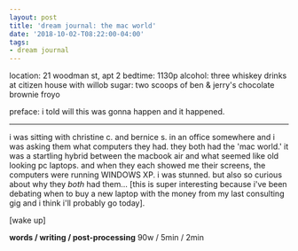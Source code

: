 ```yaml
---
layout: post
title: 'dream journal: the mac world'
date: '2018-10-02-T08:22:00-04:00'
tags:
- dream journal
--- 
```


location: 21 woodman st, apt 2
bedtime: 1130p
alcohol: three whiskey drinks at citizen house with willob
sugar: two scoops of ben & jerry's chocolate brownie froyo

preface: i told will this was gonna happen and it happened.

---


i was sitting with christine c. and bernice s. in an office somewhere and i was asking them what computers they had. they both had the 'mac world.' it was a startling hybrid between the macbook air and what seemed like old looking pc laptops. and when they each showed me their screens, the computers were running WINDOWS XP. i was stunned. but also so curious about why they *both* had them... [this is super interesting because i've been debating when to buy a new laptop with the money from my last consulting gig and i think i'll probably go today].

[wake up]

**words / writing / post-processing** 
90w / 5min / 2min